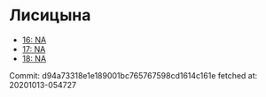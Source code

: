 # Лисицына
- [16: NA](16.md)
- [17: NA](17.md)
- [18: NA](18.md)

Commit: d94a73318e1e189001bc765767598cd1614c161e
 fetched at: 20201013-054727
